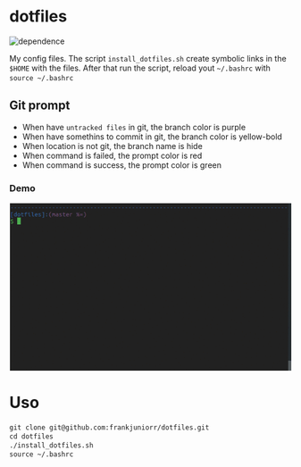 # dotfiles

![dependence](https://img.shields.io/badge/linux-ubuntu_18.04-212121.svg?style=true)

My config files.
The script `install_dotfiles.sh` create symbolic links in the `$HOME` with the files.
After that run the script, reload yout `~/.bashrc` with `source ~/.bashrc`

## Git prompt

* When have `untracked files` in git, the branch color is purple
* When have somethins to commit in git, the branch color is yellow-bold
* When location is not git, the branch name is hide
* When command is failed, the prompt color is red
* When command is success, the prompt color is green

### Demo

<img alt="Icon" src="screenshots/prompt_example.gif?raw=true" align="center" hspace="1" vspace="1">

# Uso
```shell
git clone git@github.com:frankjuniorr/dotfiles.git
cd dotfiles
./install_dotfiles.sh
source ~/.bashrc
```
